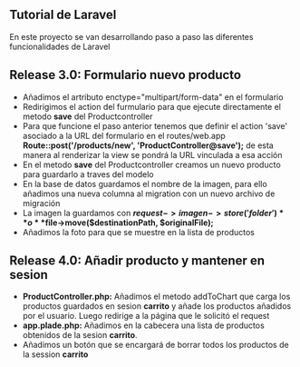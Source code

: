 ## Tutorial de Laravel

En este proyecto se van desarrollando paso a paso las diferentes funcionalidades de Laravel

## Release 3.0: Formulario nuevo producto

- Añadimos el artributo enctype="multipart/form-data" en el formulario
- Redirigimos el action del furmulario para que ejecute directamente el metodo **save** del Productcontroller
- Para que funcione el paso anterior tenemos que definir el action 'save' asociado a la URL del formulario en el routes/web.app **Route::post('/products/new', 'ProductController@save');** de esta manera al renderizar la view se pondrá la URL vinculada a esa acción
- En el metodo **save** del Productcontroller creamos un nuevo producto para guardarlo a traves del modelo
- En la base de datos guardamos el nombre de la imagen, para ello añadimos una nueva columna al migration con un nuevo archivo de migración
- La imagen la guardamos con **$request->imagen->store('folder')** o **$file->move($destinationPath, $originalFile);**
- Añadimos la foto para que se muestre en la lista de productos

## Release 4.0: Añadir producto y mantener en sesion

- **ProductController.php:** Añadimos el metodo addToChart que carga los productos guardados en sesion **carrito** y añade los productos añadidos por el usuario. Luego redirige a la página que le solicitó el request
- **app.plade.php:** Añadimos en la cabecera una lista de productos obtenidos de la sesion **carrito**.
- Añadimos un botón que se encargará de borrar todos los productos de la session **carrito**

